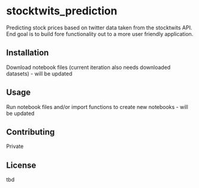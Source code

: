 # stocktwits_prediction
Predicting stock prices based on twitter data taken from the stocktwits API. 
End goal is to build fore functionality out to a more user friendly application.

## Installation
Download notebook files (current iteration also needs downloaded datasets) - will be updated

## Usage
Run notebook files and/or import functions to create new notebooks - will be updated

## Contributing
Private

## License
tbd
